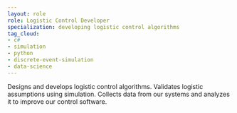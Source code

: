 ```yaml
---
layout: role
role: Logistic Control Developer
specialization: developing logistic control algorithms
tag_cloud:
- c#
- simulation
- python
- discrete-event-simulation
- data-science
---
```


Designs and develops logistic control algorithms.
Validates logistic assumptions using simulation.
Collects data from our systems and analyzes it to improve our control software.